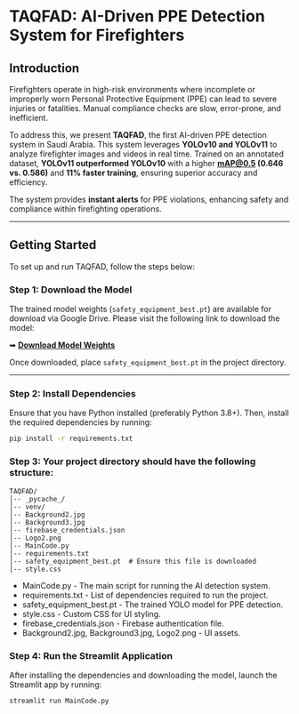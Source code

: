 # TAQFAD: AI-Driven PPE Detection System for Firefighters

## Introduction
Firefighters operate in high-risk environments where incomplete or improperly worn Personal Protective Equipment (PPE) can lead to severe injuries or fatalities. Manual compliance checks are slow, error-prone, and inefficient.

To address this, we present **TAQFAD**, the first AI-driven PPE detection system in Saudi Arabia. This system leverages **YOLOv10 and YOLOv11** to analyze firefighter images and videos in real time. Trained on an annotated dataset, **YOLOv11 outperformed YOLOv10** with a higher **mAP@0.5 (0.646 vs. 0.586)** and **11% faster training**, ensuring superior accuracy and efficiency.

The system provides **instant alerts** for PPE violations, enhancing safety and compliance within firefighting operations.

---

## Getting Started
To set up and run TAQFAD, follow the steps below:

### Step 1: Download the Model
The trained model weights (`safety_equipment_best.pt`) are available for download via Google Drive. Please visit the following link to download the model:

➡ **[Download Model Weights](https://drive.google.com/file/d/1N9G3AgsdyNjsvWkf9SDJn5GkssO0wTFE/view?usp=drive_link)** 

Once downloaded, place `safety_equipment_best.pt` in the project directory.

---

### Step 2: Install Dependencies
Ensure that you have Python installed (preferably Python 3.8+). Then, install the required dependencies by running:

```bash
pip install -r requirements.txt
```

### Step 3: Your project directory should have the following structure:
``` 
TAQFAD/
│-- _pycache_/
│-- venv/
│-- Background2.jpg
│-- Background3.jpg
│-- firebase_credentials.json
│-- Logo2.png
│-- MainCode.py
│-- requirements.txt
│-- safety_equipment_best.pt  # Ensure this file is downloaded
│-- style.css
```

- MainCode.py - The main script for running the AI detection system.
- requirements.txt - List of dependencies required to run the project.
- safety_equipment_best.pt - The trained YOLO model for PPE detection.
- style.css - Custom CSS for UI styling.
- firebase_credentials.json - Firebase authentication file.
- Background2.jpg, Background3.jpg, Logo2.png - UI assets.

### Step 4:  Run the Streamlit Application
After installing the dependencies and downloading the model, launch the Streamlit app by running:
```
streamlit run MainCode.py
```



